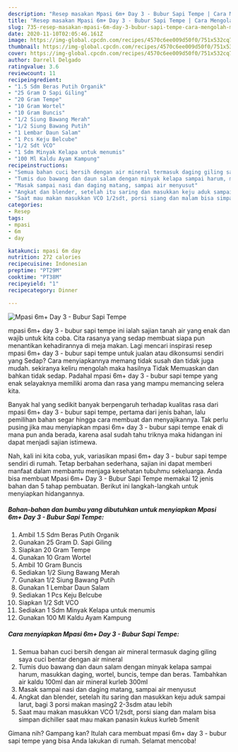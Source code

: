 ```yaml
---
description: "Resep masakan Mpasi 6m+ Day 3 - Bubur Sapi Tempe | Cara Mengolah Mpasi 6m+ Day 3 - Bubur Sapi Tempe Yang Sedap"
title: "Resep masakan Mpasi 6m+ Day 3 - Bubur Sapi Tempe | Cara Mengolah Mpasi 6m+ Day 3 - Bubur Sapi Tempe Yang Sedap"
slug: 735-resep-masakan-mpasi-6m-day-3-bubur-sapi-tempe-cara-mengolah-mpasi-6m-day-3-bubur-sapi-tempe-yang-sedap
date: 2020-11-10T02:05:46.161Z
image: https://img-global.cpcdn.com/recipes/4570c6ee009d50f0/751x532cq70/mpasi-6m-day-3-bubur-sapi-tempe-foto-resep-utama.jpg
thumbnail: https://img-global.cpcdn.com/recipes/4570c6ee009d50f0/751x532cq70/mpasi-6m-day-3-bubur-sapi-tempe-foto-resep-utama.jpg
cover: https://img-global.cpcdn.com/recipes/4570c6ee009d50f0/751x532cq70/mpasi-6m-day-3-bubur-sapi-tempe-foto-resep-utama.jpg
author: Darrell Delgado
ratingvalue: 3.6
reviewcount: 11
recipeingredient:
- "1.5 Sdm Beras Putih Organik"
- "25 Gram D Sapi Giling"
- "20 Gram Tempe"
- "10 Gram Wortel"
- "10 Gram Buncis"
- "1/2 Siung Bawang Merah"
- "1/2 Siung Bawang Putih"
- "1 Lembar Daun Salam"
- "1 Pcs Keju Belcube"
- "1/2 Sdt VCO"
- "1 Sdm Minyak Kelapa untuk menumis"
- "100 Ml Kaldu Ayam Kampung"
recipeinstructions:
- "Semua bahan cuci bersih dengan air mineral termasuk daging giling saya cuci bentar dengan air mineral"
- "Tumis duo bawang dan daun salam dengan minyak kelapa sampai harum, masukkan daging, wortel, buncis, tempe dan beras. Tambahkan air kaldu 100ml dan air mineral kurleb 300ml"
- "Masak sampai nasi dan daging matang, sampai air menyusut"
- "Angkat dan blender, setelah itu saring dan masukkan keju aduk sampai larut, bagi 3 porsi makan masing2 2-3sdm atau lebih"
- "Saat mau makan masukkan VCO 1/2sdt, porsi siang dan malam bisa simpan dichiller saat mau makan panasin kukus kurleb 5menit"
categories:
- Resep
tags:
- mpasi
- 6m
- day

katakunci: mpasi 6m day 
nutrition: 272 calories
recipecuisine: Indonesian
preptime: "PT29M"
cooktime: "PT38M"
recipeyield: "1"
recipecategory: Dinner

---
```



![Mpasi 6m+ Day 3 - Bubur Sapi Tempe](https://img-global.cpcdn.com/recipes/4570c6ee009d50f0/751x532cq70/mpasi-6m-day-3-bubur-sapi-tempe-foto-resep-utama.jpg)


mpasi 6m+ day 3 - bubur sapi tempe ini ialah sajian tanah air yang enak dan wajib untuk kita coba. Cita rasanya yang sedap membuat siapa pun menantikan kehadirannya di meja makan.
Lagi mencari inspirasi resep mpasi 6m+ day 3 - bubur sapi tempe untuk jualan atau dikonsumsi sendiri yang Sedap? Cara menyiapkannya memang tidak susah dan tidak juga mudah. sekiranya keliru mengolah maka hasilnya Tidak Memuaskan dan bahkan tidak sedap. Padahal mpasi 6m+ day 3 - bubur sapi tempe yang enak selayaknya memiliki aroma dan rasa yang mampu memancing selera kita.



Banyak hal yang sedikit banyak berpengaruh terhadap kualitas rasa dari mpasi 6m+ day 3 - bubur sapi tempe, pertama dari jenis bahan, lalu pemilihan bahan segar hingga cara membuat dan menyajikannya. Tak perlu pusing jika mau menyiapkan mpasi 6m+ day 3 - bubur sapi tempe enak di mana pun anda berada, karena asal sudah tahu triknya maka hidangan ini dapat menjadi sajian istimewa.


Nah, kali ini kita coba, yuk, variasikan mpasi 6m+ day 3 - bubur sapi tempe sendiri di rumah. Tetap berbahan sederhana, sajian ini dapat memberi manfaat dalam membantu menjaga kesehatan tubuhmu sekeluarga. Anda bisa membuat Mpasi 6m+ Day 3 - Bubur Sapi Tempe memakai 12 jenis bahan dan 5 tahap pembuatan. Berikut ini langkah-langkah untuk menyiapkan hidangannya.

<!--inarticleads1-->

##### Bahan-bahan dan bumbu yang dibutuhkan untuk menyiapkan Mpasi 6m+ Day 3 - Bubur Sapi Tempe:

1. Ambil 1.5 Sdm Beras Putih Organik
1. Gunakan 25 Gram D. Sapi Giling
1. Siapkan 20 Gram Tempe
1. Gunakan 10 Gram Wortel
1. Ambil 10 Gram Buncis
1. Sediakan 1/2 Siung Bawang Merah
1. Gunakan 1/2 Siung Bawang Putih
1. Gunakan 1 Lembar Daun Salam
1. Sediakan 1 Pcs Keju Belcube
1. Siapkan 1/2 Sdt VCO
1. Sediakan 1 Sdm Minyak Kelapa untuk menumis
1. Gunakan 100 Ml Kaldu Ayam Kampung




<!--inarticleads2-->

##### Cara menyiapkan Mpasi 6m+ Day 3 - Bubur Sapi Tempe:

1. Semua bahan cuci bersih dengan air mineral termasuk daging giling saya cuci bentar dengan air mineral
1. Tumis duo bawang dan daun salam dengan minyak kelapa sampai harum, masukkan daging, wortel, buncis, tempe dan beras. Tambahkan air kaldu 100ml dan air mineral kurleb 300ml
1. Masak sampai nasi dan daging matang, sampai air menyusut
1. Angkat dan blender, setelah itu saring dan masukkan keju aduk sampai larut, bagi 3 porsi makan masing2 2-3sdm atau lebih
1. Saat mau makan masukkan VCO 1/2sdt, porsi siang dan malam bisa simpan dichiller saat mau makan panasin kukus kurleb 5menit




Gimana nih? Gampang kan? Itulah cara membuat mpasi 6m+ day 3 - bubur sapi tempe yang bisa Anda lakukan di rumah. Selamat mencoba!

